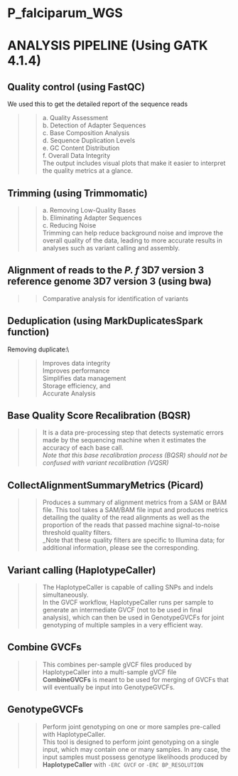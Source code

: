 # P_falciparum_WGS
# ANALYSIS PIPELINE (Using GATK 4.1.4)

## Quality control (using FastQC)
We used this to get the detailed report of the sequence reads
  >>a. Quality Assessment\
  >>b. Detection of Adapter Sequences\
  >>c. Base Composition Analysis\
  >>d. Sequence Duplication Levels\
  >>e. GC Content Distribution\
  >>f. Overall Data Integrity\
The output includes visual plots that make it easier to interpret the quality metrics at a glance.


## Trimming (using Trimmomatic)
  >>a. Removing Low-Quality Bases\
  >>b. Eliminating Adapter Sequences\
  >>c. Reducing Noise\
Trimming can help reduce background noise and improve the overall quality of the data, leading to more accurate results in analyses such as variant calling and assembly.

## Alignment of reads to the _P. f_ 3D7 version 3 reference genome 3D7 version 3 (using bwa)
>> Comparative analysis for identification of variants

## Deduplication (using MarkDuplicatesSpark function)
Removing duplicate:\
>> Improves data integrity\
>> Improves performance\
>> Simplifies data management\
>> Storage efficiency, and\
>> Accurate Analysis

## Base Quality Score Recalibration (BQSR)
>>It is a data pre-processing step that detects systematic errors made by the sequencing machine when it estimates the accuracy of each base call.\
>>_Note that this base recalibration process (BQSR) should not be confused with variant recalibration (VQSR)_

## CollectAlignmentSummaryMetrics (Picard)
>>Produces a summary of alignment metrics from a SAM or BAM file. This tool takes a SAM/BAM file input and produces metrics detailing the quality of the read alignments as well as the proportion of the reads that passed machine signal-to-noise threshold quality filters.\
>>_Note that these quality filters are specific to Illumina data; for additional information, please see the corresponding.

## Variant calling (HaplotypeCaller)
>>The HaplotypeCaller is capable of calling SNPs and indels simultaneously.\
>>In the GVCF workflow, HaplotypeCaller runs per sample to generate an intermediate GVCF (not to be used in final analysis), which can then be used in GenotypeGVCFs for joint genotyping of multiple samples in a very efficient way.

## Combine GVCFs 
>>This combines per-sample gVCF files produced by HaplotypeCaller into a multi-sample gVCF file\
>>**CombineGVCFs** is meant to be used for merging of GVCFs that will eventually be input into GenotypeGVCFs.

## GenotypeGVCFs
>>Perform joint genotyping on one or more samples pre-called with HaplotypeCaller.\
>>This tool is designed to perform joint genotyping on a single input, which may contain one or many samples. In any case, the input samples must possess genotype likelihoods produced by **HaplotypeCaller** with `-ERC GVCF` or `-ERC BP_RESOLUTION`



